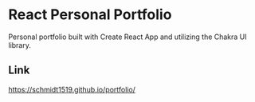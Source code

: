 # React Personal Portfolio
Personal portfolio built with Create React App and utilizing the Chakra UI library.

## Link
https://schmidt1519.github.io/portfolio/
